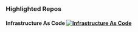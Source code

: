 ### Highlighted Repos

<!--
**HeyyMrDJ/HeyyMrDJ** is a ✨ _special_ ✨ repository because its `README.md` (this file) appears on your GitHub profile.

Here are some ideas to get you started:

- 🔭 I’m currently working on ...
- 🌱 I’m currently learning ...
- 👯 I’m looking to collaborate on ...
- 🤔 I’m looking for help with ...
- 💬 Ask me about ...
- 📫 How to reach me: ...
- 😄 Pronouns: ...
- ⚡ Fun fact: ...
-->
#### Infrastructure As Code [![Infrastructure As Code](https://img.shields.io/github/stars/HeyyMrDJ/InfrastructureAsCode?style=social)](https://github.com/HeyyMrDJ/InfrastructureAsCode)



